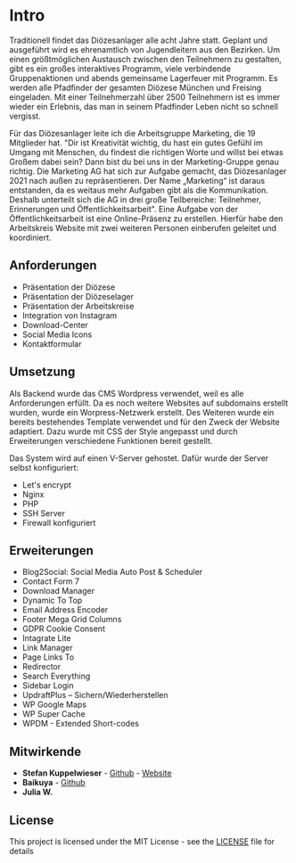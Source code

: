 # Intro
Traditionell findet das Diözesanlager alle acht Jahre statt. Geplant und ausgeführt wird es ehrenamtlich von Jugendleitern aus den Bezirken. Um einen größtmöglichen Austausch zwischen den Teilnehmern zu gestalten, gibt es ein großes interaktives Programm, viele verbindende Gruppenaktionen und abends gemeinsame Lagerfeuer mit Programm. Es werden alle Pfadfinder der gesamten Diözese München und Freising eingeladen. Mit einer Teilnehmerzahl über 2500 Teilnehmern ist es immer wieder ein Erlebnis, das man in seinem Pfadfinder Leben nicht so schnell vergisst.

 

Für das Diözesanlager leite ich die Arbeitsgruppe Marketing, die 19 Mitglieder hat. "Dir ist Kreativität wichtig, du hast ein gutes Gefühl im Umgang mit Menschen, du findest die richtigen Worte und willst bei etwas Großem dabei sein? Dann bist du bei uns in der Marketing-Gruppe genau richtig. Die Marketing AG hat sich zur Aufgabe gemacht, das Diözesanlager 2021 nach außen zu repräsentieren. Der Name „Marketing“ ist daraus entstanden, da es weitaus mehr Aufgaben gibt als die Kommunikation. Deshalb unterteilt sich die AG in drei große Teilbereiche: Teilnehmer, Erinnerungen und Öffentlichkeitsarbeit". Eine Aufgabe von der Öffentlichkeitsarbeit ist eine Online-Präsenz zu erstellen. Hierfür habe den Arbeitskreis Website mit zwei weiteren Personen einberufen geleitet und koordiniert.

## Anforderungen
- Präsentation der Diözese
- Präsentation der Diözeselager
- Präsentation der Arbeitskreise
- Integration von Instagram
- Download-Center
- Social Media Icons
- Kontaktformular

## Umsetzung
Als Backend wurde das CMS Wordpress verwendet, weil es alle Anforderungen erfüllt. Da es noch weitere Websites auf subdomains erstellt wurden, wurde ein Worpress-Netzwerk erstellt. Des Weiteren wurde ein bereits bestehendes Template verwendet und für den Zweck der Website adaptiert. Dazu wurde mit CSS der Style angepasst und durch Erweiterungen verschiedene Funktionen bereit gestellt.

Das System wird auf einen V-Server gehostet. Dafür wurde der Server selbst konfiguriert:

- Let's encrypt
- Nginx
- PHP
- SSH Server
- Firewall konfiguriert

## Erweiterungen

- Blog2Social: Social Media Auto Post & Scheduler
- Contact Form 7
- Download Manager
- Dynamic To Top
- Email Address Encoder
- Footer Mega Grid Columns
- GDPR Cookie Consent
- Intagrate Lite
- Link Manager
- Page Links To
- Redirector
- Search Everything
- Sidebar Login
- UpdraftPlus – Sichern/Wiederherstellen
- WP Google Maps
- WP Super Cache
- WPDM - Extended Short-codes


## Mitwirkende

* **Stefan Kuppelwieser** - [Github](https://github.com/StefanKuppelwieser) - [Website](https://wwww.kuppelwieser.net)
* **Baikuya** - [Github](https://github.com/Baikuya)
* **Julia W.**

## License

This project is licensed under the MIT License - see the [LICENSE](LICENSE) file for details
